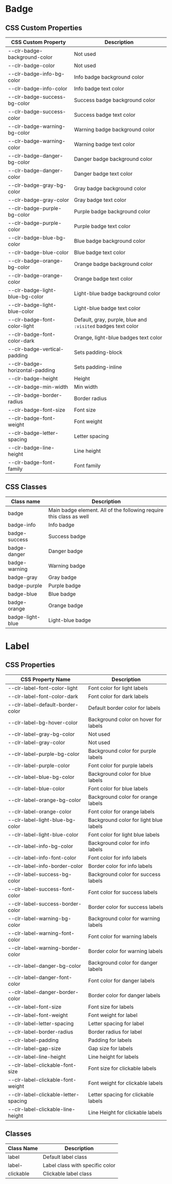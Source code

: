 # Badge

## CSS Custom Properties

| CSS Custom Property             | Description                                                  |
| ------------------------------- | ------------------------------------------------------------ |
| --clr-badge-background-color    | Not used                                                     |
| --clr-badge-color               | Not used                                                     |
| --clr-badge-info-bg-color       | Info badge background color                                  |
| --clr-badge-info-color          | Info badge text color                                        |
| --clr-badge-success-bg-color    | Success badge background color                               |
| --clr-badge-success-color       | Success badge text color                                     |
| --clr-badge-warning-bg-color    | Warning badge background color                               |
| --clr-badge-warning-color       | Warning badge text color                                     |
| --clr-badge-danger-bg-color     | Danger badge background color                                |
| --clr-badge-danger-color        | Danger badge text color                                      |
| --clr-badge-gray-bg-color       | Gray badge background color                                  |
| --clr-badge-gray-color          | Gray badge text color                                        |
| --clr-badge-purple-bg-color     | Purple badge background color                                |
| --clr-badge-purple-color        | Purple badge text color                                      |
| --clr-badge-blue-bg-color       | Blue badge background color                                  |
| --clr-badge-blue-color          | Blue badge text color                                        |
| --clr-badge-orange-bg-color     | Orange badge background color                                |
| --clr-badge-orange-color        | Orange badge text color                                      |
| --clr-badge-light-blue-bg-color | Light-blue badge background color                            |
| --clr-badge-light-blue-color    | Light-blue badge text color                                  |
| --clr-badge-font-color-light    | Default, gray, purple, blue and `:visited` badges text color |
| --clr-badge-font-color-dark     | Orange, light-blue badges text color                         |
| --clr-badge-vertical-padding    | Sets padding-block                                           |
| --clr-badge-horizontal-padding  | Sets padding-inline                                          |
| --clr-badge-height              | Height                                                       |
| --clr-badge-min-width           | Min width                                                    |
| --clr-badge-border-radius       | Border radius                                                |
| --clr-badge-font-size           | Font size                                                    |
| --clr-badge-font-weight         | Font weight                                                  |
| --clr-badge-letter-spacing      | Letter spacing                                               |
| --clr-badge-line-height         | Line height                                                  |
| --clr-badge-font-family         | Font family                                                  |

## CSS Classes

| Class name       | Description                                                         |
| ---------------- | ------------------------------------------------------------------- |
| badge            | Main badge element. All of the following require this class as well |
| badge-info       | Info badge                                                          |
| badge-success    | Success badge                                                       |
| badge-danger     | Danger badge                                                        |
| badge-warning    | Warning badge                                                       |
| badge-gray       | Gray badge                                                          |
| badge-purple     | Purple badge                                                        |
| badge-blue       | Blue badge                                                          |
| badge-orange     | Orange badge                                                        |
| badge-light-blue | Light-blue badge                                                    |

# Label

## CSS Properties

| CSS Property Name                    | Description                            |
| ------------------------------------ | -------------------------------------- |
| --clr-label-font-color-light         | Font color for light labels            |
| --clr-label-font-color-dark          | Font color for dark labels             |
| --clr-label-default-border-color     | Default border color for labels        |
| --clr-label-bg-hover-color           | Background color on hover for labels   |
| --clr-label-gray-bg-color            | Not used                               |
| --clr-label-gray-color               | Not used                               |
| --clr-label-purple-bg-color          | Background color for purple labels     |
| --clr-label-purple-color             | Font color for purple labels           |
| --clr-label-blue-bg-color            | Background color for blue labels       |
| --clr-label-blue-color               | Font color for blue labels             |
| --clr-label-orange-bg-color          | Background color for orange labels     |
| --clr-label-orange-color             | Font color for orange labels           |
| --clr-label-light-blue-bg-color      | Background color for light blue labels |
| --clr-label-light-blue-color         | Font color for light blue labels       |
| --clr-label-info-bg-color            | Background color for info labels       |
| --clr-label-info-font-color          | Font color for info labels             |
| --clr-label-info-border-color        | Border color for info labels           |
| --clr-label-success-bg-color         | Background color for success labels    |
| --clr-label-success-font-color       | Font color for success labels          |
| --clr-label-success-border-color     | Border color for success labels        |
| --clr-label-warning-bg-color         | Background color for warning labels    |
| --clr-label-warning-font-color       | Font color for warning labels          |
| --clr-label-warning-border-color     | Border color for warning labels        |
| --clr-label-danger-bg-color          | Background color for danger labels     |
| --clr-label-danger-font-color        | Font color for danger labels           |
| --clr-label-danger-border-color      | Border color for danger labels         |
| --clr-label-font-size                | Font size for labels                   |
| --clr-label-font-weight              | Font weight for label                  |
| --clr-label-letter-spacing           | Letter spacing for label               |
| --clr-label-border-radius            | Border radius for label                |
| --clr-label-padding                  | Padding for labels                     |
| --clr-label-gap-size                 | Gap size for labels                    |
| --clr-label-line-height              | Line height for labels                 |
| --clr-label-clickable-font-size      | Font size for clickable labels         |
| --clr-label-clickable-font-weight    | Font weight for clickable labels       |
| --clr-label-clickable-letter-spacing | Letter spacing for clickable labels    |
| --clr-label-clickable-line-height    | Line Height for clickable labels       |

## Classes

| Class Name    | Description                     |
| ------------- | ------------------------------- |
| label         | Default label class             |
| label-<color> | Label class with specific color |
| clickable     | Clickable label class           |
